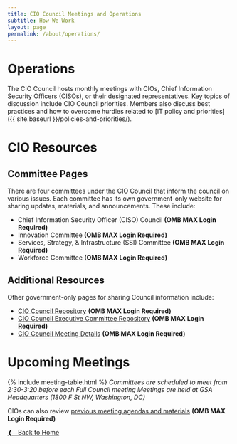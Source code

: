 ```yaml
---
title: CIO Council Meetings and Operations
subtitle: How We Work
layout: page
permalink: /about/operations/
---
```


# Operations
The CIO Council hosts monthly meetings with CIOs, Chief Information Security Officers (CISOs), or their designated representatives. Key topics of discussion include CIO Council priorities. Members also discuss best practices and how to overcome hurdles related to [IT policy and priorities]({{ site.baseurl }}/policies-and-priorities/).

# CIO Resources
## Committee Pages
There are four committees under the CIO Council that inform the council on various issues. Each committee has its own government-only website for sharing updates, materials, and announcements. These include:
* Chief Information Security Officer (CISO) Council **(OMB MAX Login Required)**
* Innovation Committee **(OMB MAX Login Required)**
* Services, Strategy, & Infrastructure (SSI) Committee **(OMB MAX Login Required)**
* Workforce Committee **(OMB MAX Login Required)**

## Additional Resources
Other government-only pages for sharing Council information include:
* [CIO Council Repository](https://community.max.gov/display/Egov/CIO+Council+Home+Page) **(OMB MAX Login Required)**
* [CIO Council Executive Committee Repository](https://community.max.gov/display/Egov/CIO+Council+Executive+Committee) **(OMB MAX Login Required)**
* [CIO Council Meeting Details](https://community.max.gov/display/Egov/CIO+Council+Calendar) **(OMB MAX Login Required)**

# Upcoming Meetings
{% include meeting-table.html %}
*Committees are scheduled to meet from 2:30-3:20 before each Full Council meeting*
*Meetings are held at GSA Headquarters (1800 F St NW, Washington, DC)*

CIOs can also review [previous meeting agendas and materials](https://community.max.gov/display/Egov/CIO+Council+Previous+Meeting+Documents) **(OMB MAX Login Required)**

<a href="{{site.baseurl}}">&#10094; &nbsp; Back to Home</a><br>
